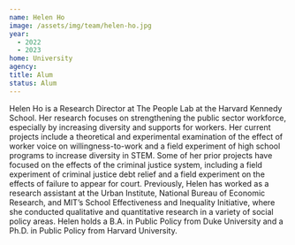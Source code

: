 ```yaml
---
name: Helen Ho
image: /assets/img/team/helen-ho.jpg
year:
  - 2022
  - 2023
home: University
agency:
title: Alum
status: Alum
---
```

Helen Ho is a Research Director at The People Lab at the Harvard Kennedy School. Her research focuses on strengthening the public sector workforce, especially by increasing diversity and supports for workers. Her current projects include a theoretical and experimental examination of the effect of worker voice on willingness-to-work and a field experiment of high school programs to increase diversity in STEM. Some of her prior projects have focused on the effects of the criminal justice system, including a field experiment of criminal justice debt relief and a field experiment on the effects of failure to appear for court. Previously, Helen has worked as a research assistant at the Urban Institute, National Bureau of Economic Research, and MIT’s School Effectiveness and Inequality Initiative, where she conducted qualitative and quantitative research in a variety of social policy areas. Helen holds a B.A. in Public Policy from Duke University and a Ph.D. in Public Policy from Harvard University.
